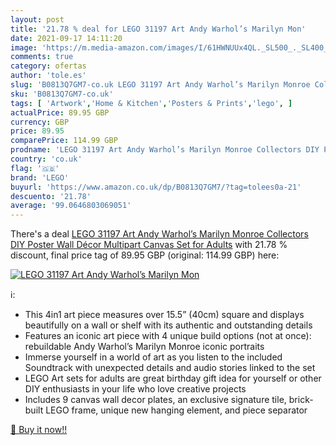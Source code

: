 ```yaml
---
layout: post
title: '21.78 % deal for LEGO 31197 Art Andy Warhol’s Marilyn Mon'
date: 2021-09-17 14:11:20
image: 'https://m.media-amazon.com/images/I/61HWNUUx4QL._SL500_._SL400_.jpg'
comments: true
category: ofertas
author: 'tole.es'
slug: 'B0813Q7GM7-co.uk LEGO 31197 Art Andy Warhol’s Marilyn Monroe Collectors...'
sku: 'B0813Q7GM7-co.uk'
tags: [ 'Artwork','Home & Kitchen','Posters & Prints','lego', ]
actualPrice: 89.95 GBP
currency: GBP
price: 89.95
comparePrice: 114.99 GBP
prodname: 'LEGO 31197 Art Andy Warhol’s Marilyn Monroe Collectors DIY Poster  Wall Décor  Multipart Canvas  Set for Adults'
country: 'co.uk'
flag: '🇬🇧'
brand: 'LEGO'
buyurl: 'https://www.amazon.co.uk/dp/B0813Q7GM7/?tag=tolees0a-21'
descuento: '21.78'
average: '99.0646803069051'
---
```


There's a deal [LEGO 31197 Art Andy Warhol’s Marilyn Monroe Collectors DIY Poster  Wall Décor  Multipart Canvas  Set for Adults](https://www.amazon.co.uk/dp/B0813Q7GM7/?tag=tolees0a-21)  with  21.78 % discount, final price tag of  89.95 GBP (original: 114.99 GBP) here:

[![LEGO 31197 Art Andy Warhol’s Marilyn Mon](https://m.media-amazon.com/images/I/61HWNUUx4QL._SL500_._SL400_.jpg)](https://www.amazon.co.uk/dp/B0813Q7GM7/?tag=tolees0a-21)

ℹ️:

- This 4in1 art piece measures over 15.5” (40cm) square and displays beautifully on a wall or shelf with its authentic and outstanding details
- Features an iconic art piece with 4 unique build options (not at once): rebuildable Andy Warhol’s Marilyn Monroe iconic portraits
- Immerse yourself in a world of art as you listen to the included Soundtrack with unexpected details and audio stories linked to the set
- LEGO Art sets for adults are great birthday gift idea for yourself or other DIY enthusiasts in your life who love creative projects
- Includes 9 canvas wall decor plates, an exclusive signature tile, brick-built LEGO frame, unique new hanging element, and piece separator

[🛒 Buy it now!!](https://www.amazon.co.uk/dp/B0813Q7GM7/?tag=tolees0a-21)
